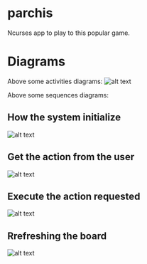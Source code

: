 # parchis
Ncurses app to play to this popular game.

# Diagrams

Above some activities diagrams:
![alt text](docs/activity.png)

Above some sequences diagrams:
## How the system initialize
![alt text](docs/initializationSequence.png)
## Get the action from the user
![alt text](docs/getUserActionSequence.png)
## Execute the action requested
![alt text](docs/executeUserActionSequence.png)
## Rrefreshing the board
![alt text](docs/refreshSequence.png)
